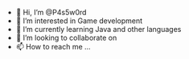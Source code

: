 - 👋 Hi, I’m @P4s5w0rd
- 👀 I’m interested in Game development
- 🌱 I’m currently learning Java and other languages
- 💞️ I’m looking to collaborate on 
- 📫 How to reach me ...

<!---
P4s5w0rd/P4s5w0rd is a ✨ special ✨ repository because its `README.md` (this file) appears on your GitHub profile.
You can click the Preview link to take a look at your changes.
--->
